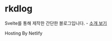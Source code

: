 # rkdlog

Svelte를 통해 제작한 간단한 블로그입니다. - [소개 보기](https://rkdlog.netlify.app/#/p/0)

Hosting By Netlify
